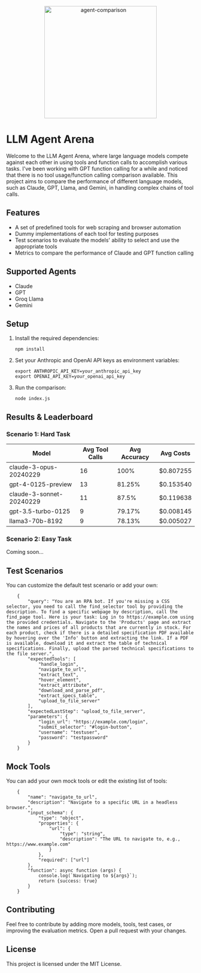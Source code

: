 <p align="center">
  <img src="https://github.com/AdrianKrebs/claude-gpt-agentic-comparison/blob/master/logo-github.png" height="300" alt="agent-comparison" />
</p>


# LLM Agent Arena
Welcome to the LLM Agent Arena, where large language models compete against each other in using tools and function calls to accomplish various tasks.
I've been working with GPT function calling for a while and noticed that there is no tool usage/function calling comparison available.
This project aims to compare the performance of different language models, such as Claude, GPT, Llama, and Gemini, in handling complex chains of tool calls.

## Features

- A set of predefined tools for web scraping and browser automation
- Dummy implementations of each tool for testing purposes
- Test scenarios to evaluate the models' ability to select and use the appropriate tools
- Metrics to compare the performance of Claude and GPT function calling

## Supported Agents
- Claude
- GPT
- Groq Llama
- Gemini

## Setup

1. Install the required dependencies:
   ```
   npm install
   ```

2. Set your Anthropic and OpenAI API keys as environment variables:
   ```
   export ANTHROPIC_API_KEY=your_anthropic_api_key
   export OPENAI_API_KEY=your_openai_api_key
   ```

3. Run the comparison:
   ```
   node index.js
   ```

## Results & Leaderboard


### Scenario 1: Hard Task


| Model                   | Avg Tool Calls | Avg Accuracy | Avg Costs   |
|-------------------------|----------------|--------------|-------------|
| claude-3-opus-20240229  | 16             | 100%         | $0.807255   |
| gpt-4-0125-preview      | 13             | 81.25%       | $0.153540   |
| claude-3-sonnet-20240229| 11             | 87.5%        | $0.119638   |
| gpt-3.5-turbo-0125      | 9              | 79.17%       | $0.008145   |
| llama3-70b-8192         | 9              | 78.13%       | $0.005027   |


### Scenario 2: Easy Task

Coming soon...

## Test Scenarios
You can customize the default test scenario or add your own:
```
    {
        "query": "You are an RPA bot. If you're missing a CSS selector, you need to call the find_selector tool by providing the description. To find a specific webpage by description, call the find_page tool. Here is your task: Log in to https://example.com using the provided credentials. Navigate to the 'Products' page and extract the names and prices of all products that are currently in stock. For each product, check if there is a detailed specification PDF available by hovering over the 'Info' button and extracting the link. If a PDF is available, download it and extract the table of technical specifications. Finally, upload the parsed technical specifications to the file server.",
        "expectedTools": [
            "handle_login",
            "navigate_to_url",
            "extract_text",
            "hover_element",
            "extract_attribute",
            "download_and_parse_pdf",
            "extract_specs_table",
            "upload_to_file_server"
        ],
        "expectedLastStep": "upload_to_file_server",
        "parameters": {
            "login_url": "https://example.com/login",
            "submit_selector": "#login-button",
            "username": "testuser",
            "password": "testpassword"
        }
    }

```

## Mock Tools
You can add your own mock tools or edit the existing list of tools:
```
    {
        "name": "navigate_to_url",
        "description": "Navigate to a specific URL in a headless browser.",
        "input_schema": {
            "type": "object",
            "properties": {
                "url": {
                    "type": "string",
                    "description": "The URL to navigate to, e.g., https://www.example.com"
                }
            },
            "required": ["url"]
        },
        "function": async function (args) {
            console.log(`Navigating to ${args}`);
            return {success: true}
        }
    }

```

## Contributing

Feel free to contribute by adding more models, tools, test cases, or improving the evaluation metrics. Open a pull request with your changes.

## License

This project is licensed under the MIT License.